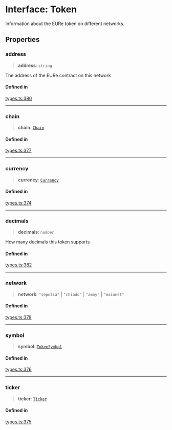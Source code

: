 # Interface: Token

Information about the EURe token on different networks.

## Properties

### address

> **address**: `string`

The address of the EURe contract on this network

#### Defined in

[types.ts:380](https://github.com/monerium/js-monorepo/blob/bdb556f177407a98459f8edb039e31cf37d07d7a/packages/sdk/src/types.ts#L380)

***

### chain

> **chain**: [`Chain`](/docs/SDK/type-aliases/Chain.md)

#### Defined in

[types.ts:377](https://github.com/monerium/js-monorepo/blob/bdb556f177407a98459f8edb039e31cf37d07d7a/packages/sdk/src/types.ts#L377)

***

### currency

> **currency**: [`Currency`](/docs/SDK/enumerations/Currency.md)

#### Defined in

[types.ts:374](https://github.com/monerium/js-monorepo/blob/bdb556f177407a98459f8edb039e31cf37d07d7a/packages/sdk/src/types.ts#L374)

***

### decimals

> **decimals**: `number`

How many decimals this token supports

#### Defined in

[types.ts:382](https://github.com/monerium/js-monorepo/blob/bdb556f177407a98459f8edb039e31cf37d07d7a/packages/sdk/src/types.ts#L382)

***

### network

> **network**: `"sepolia"` \| `"chiado"` \| `"amoy"` \| `"mainnet"`

#### Defined in

[types.ts:378](https://github.com/monerium/js-monorepo/blob/bdb556f177407a98459f8edb039e31cf37d07d7a/packages/sdk/src/types.ts#L378)

***

### symbol

> **symbol**: [`TokenSymbol`](/docs/SDK/type-aliases/TokenSymbol.md)

#### Defined in

[types.ts:376](https://github.com/monerium/js-monorepo/blob/bdb556f177407a98459f8edb039e31cf37d07d7a/packages/sdk/src/types.ts#L376)

***

### ticker

> **ticker**: [`Ticker`](/docs/SDK/type-aliases/Ticker.md)

#### Defined in

[types.ts:375](https://github.com/monerium/js-monorepo/blob/bdb556f177407a98459f8edb039e31cf37d07d7a/packages/sdk/src/types.ts#L375)
